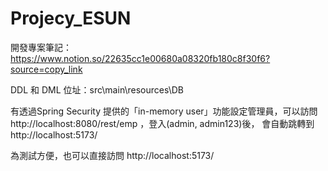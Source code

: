 # Projecy_ESUN
開發專案筆記：https://www.notion.so/22635cc1e00680a08320fb180c8f30f6?source=copy_link

DDL 和 DML 位址：src\main\resources\DB

有透過Spring Security 提供的「in-memory user」功能設定管理員，可以訪問
http://localhost:8080/rest/emp
，登入(admin, admin123)後，
會自動跳轉到http://localhost:5173/

為測試方便，也可以直接訪問
http://localhost:5173/
